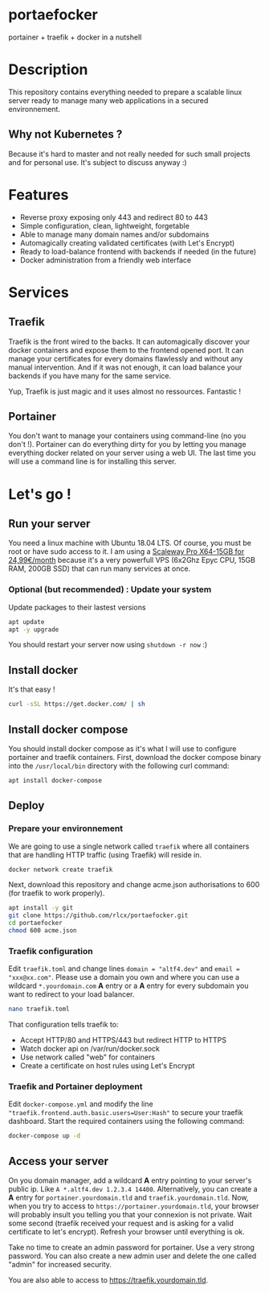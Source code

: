# portaefocker
portainer + traefik + docker in a nutshell

# Description
This repository contains everything needed to prepare a scalable linux server ready to manage many web applications in a secured environnement.

## Why not Kubernetes ?
Because it's hard to master and not really needed for such small projects and for personal use. It's subject to discuss anyway :)

# Features
 * Reverse proxy exposing only 443 and redirect 80 to 443
 * Simple configuration, clean, lightweight, forgetable
 * Able to manage many domain names and/or subdomains
 * Automagically creating validated certificates (with Let's Encrypt)
 * Ready to load-balance frontend with backends if needed (in the future)
 * Docker administration from a friendly web interface

# Services
## Traefik
Traefik is the front wired to the backs. It can automagically discover your docker containers and expose them to the frontend opened port. It can manage your certificates for every domains flawlessly and without any manual intervention. And if it was not enough, it can load balance your backends if you have many for the same service.

Yup, Traefik is just magic and it uses almost no ressources. Fantastic !

## Portainer
You don't want to manage your containers using command-line (no you don't !). Portainer can do everything dirty for you by letting you manage everything docker related on your server using a web UI. The last time you will use a command line is for installing this server.

# Let's go !
## Run your server
You need a linux machine with Ubuntu 18.04 LTS. Of course, you must be root or have sudo access to it. I am using a [Scaleway Pro X64-15GB for 24,99€/month](https://www.scaleway.com/pricing/#anchor_pro) because it's a very powerfull VPS (6x2Ghz Epyc CPU, 15GB RAM, 200GB SSD) that can run many services at once.

### Optional (but recommended) : Update your system
Update packages to their lastest versions
```sh
apt update
apt -y upgrade
```
You should restart your server now using `shutdown -r now` :)

## Install docker
It's that easy !
```sh
curl -sSL https://get.docker.com/ | sh
```

## Install docker compose
You should install docker compose as it's what I will use to configure portainer and traefik containers. First, download the docker compose binary into the `/usr/local/bin` directory with the following curl command:
```sh
apt install docker-compose
```

## Deploy
### Prepare your environnement
We are going to use a single network called `traefik` where all containers that are handling HTTP traffic (using Traefik) will reside in.
```sh
docker network create traefik
```

Next, download this repository and change acme.json authorisations to 600 (for traefik to work properly).
```sh
apt install -y git
git clone https://github.com/rlcx/portaefocker.git
cd portaefocker
chmod 600 acme.json
```

### Traefik configuration
Edit `traefik.toml` and change lines `domain = "altf4.dev"` and `email = "xxx@xx.com"`. Please use a domain you own and where you can use a wildcard `*.yourdomain.com` **A** entry or a **A** entry for every subdomain you want to redirect to your load balancer. 
```sh
nano traefik.toml
```

That configuration tells traefik to:
 * Accept HTTP/80 and HTTPS/443 but redirect HTTP to HTTPS
 * Watch docker api on /var/run/docker.sock
 * Use network called "web" for containers
 * Create a certificate on host rules using Let's Encrypt

### Traefik and Portainer deployment
Edit `docker-compose.yml` and modify the line `"traefik.frontend.auth.basic.users=User:Hash"` to secure your traefik dashboard. Start the required containers using the following command:
```sh
docker-compose up -d
```

## Access your server
On you domain manager, add a wildcard **A** entry pointing to your server's public ip. Like `A *.altf4.dev 1.2.3.4 14400`. Alternatively, you can create a **A** entry for `portainer.yourdomain.tld` and `traefik.yourdomain.tld`. Now, when you try to access to `https://portainer.yourdomain.tld`, your browser will probably insult you telling you that your connexion is not private. Wait some second (traefik received your request and is asking for a valid certificate to let's encrypt). Refresh your browser until everything is ok.

Take no time to create an admin password for portainer. Use a very strong password. You can also create a new admin user and delete the one called "admin" for increased security.

You are also able to access to https://traefik.yourdomain.tld.